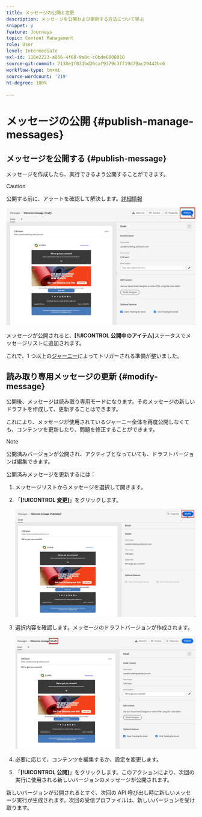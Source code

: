 ```yaml
---
title: メッセージの公開と変更
description: メッセージを公開および更新する方法について学ぶ
snippet: y
feature: Journeys
topic: Content Management
role: User
level: Intermediate
exl-id: 116e2223-a806-4f68-9a8c-c0bde6008010
source-git-commit: 7138e1f031bd26caf9379c3ff19d79ac29442bc6
workflow-type: tm+mt
source-wordcount: '219'
ht-degree: 100%

---
```


# メッセージの公開 {#publish-manage-messages}

## メッセージを公開する {#publish-message}

メッセージを作成したら、実行できるよう公開することができます。

>[!CAUTION]
>
>公開する前に、アラートを確認して解決します。[詳細情報](alerts.md)

![](assets/publish-message.png)

メッセージが公開されると、**[!UICONTROL 公開中のアイテム]**&#x200B;ステータスでメッセージリストに追加されます。

これで、1 つ以上の[ジャーニー](building-journeys/journey.md)によってトリガーされる準備が整いました。

## 読み取り専用メッセージの更新 {#modify-message}

公開後、メッセージは読み取り専用モードになります。そのメッセージの新しいドラフトを作成して、更新することはできます。

これにより、メッセージが使用されているジャーニー全体を再度公開しなくても、コンテンツを更新したり、問題を修正することができます。

>[!NOTE]
>
>公開済みバージョンが公開され、アクティブとなっていても、ドラフトバージョンは編集できます。

公開済みメッセージを更新するには：

1. メッセージリストからメッセージを選択して開きます。

1. 「**[!UICONTROL 変更]**」をクリックします。

   ![](assets/message-modify.png)

1. 選択内容を確認します。メッセージのドラフトバージョンが作成されます。

   ![](assets/message-modify-v2.png)

1. 必要に応じて、コンテンツを編集するか、設定を変更します。
1. 「**[!UICONTROL 公開]**」をクリックします。このアクションにより、次回の実行に使用される新しいバージョンのメッセージが公開されます。

新しいバージョンが公開されるとすぐ、次回の API 呼び出し時に新しいメッセージ実行が生成されます。次回の受信プロファイルは、新しいバージョンを受け取ります。

<!--For batch messages, the audience/segment being processed in the previous execution will not be affected by the new version. Only the next incoming API call with an audience/segment will generate a new message execution with the new version. -->
